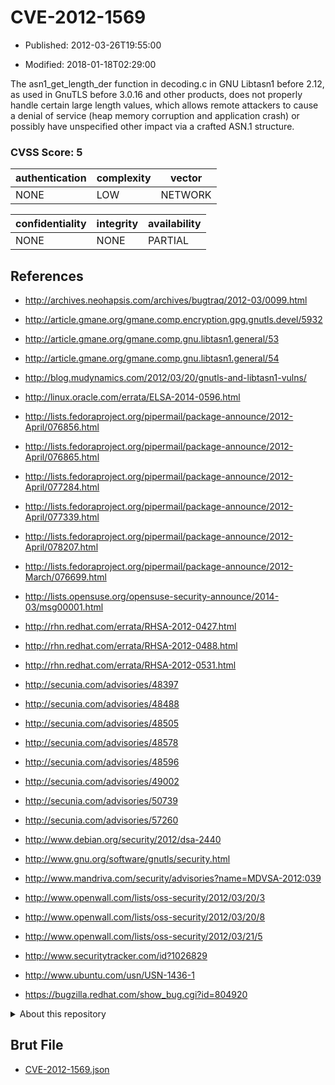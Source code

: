 # CVE-2012-1569

- Published: 2012-03-26T19:55:00

- Modified: 2018-01-18T02:29:00

The asn1_get_length_der function in decoding.c in GNU Libtasn1 before 2.12, as used in GnuTLS before 3.0.16 and other products, does not properly handle certain large length values, which allows remote attackers to cause a denial of service (heap memory corruption and application crash) or possibly have unspecified other impact via a crafted ASN.1 structure.

### CVSS Score: **5**

| authentication | complexity | vector |
| --- | --- | --- |
| NONE | LOW | NETWORK |

| confidentiality | integrity | availability |
| --- | --- | --- |
| NONE | NONE | PARTIAL |

## References

* http://archives.neohapsis.com/archives/bugtraq/2012-03/0099.html

* http://article.gmane.org/gmane.comp.encryption.gpg.gnutls.devel/5932

* http://article.gmane.org/gmane.comp.gnu.libtasn1.general/53

* http://article.gmane.org/gmane.comp.gnu.libtasn1.general/54

* http://blog.mudynamics.com/2012/03/20/gnutls-and-libtasn1-vulns/

* http://linux.oracle.com/errata/ELSA-2014-0596.html

* http://lists.fedoraproject.org/pipermail/package-announce/2012-April/076856.html

* http://lists.fedoraproject.org/pipermail/package-announce/2012-April/076865.html

* http://lists.fedoraproject.org/pipermail/package-announce/2012-April/077284.html

* http://lists.fedoraproject.org/pipermail/package-announce/2012-April/077339.html

* http://lists.fedoraproject.org/pipermail/package-announce/2012-April/078207.html

* http://lists.fedoraproject.org/pipermail/package-announce/2012-March/076699.html

* http://lists.opensuse.org/opensuse-security-announce/2014-03/msg00001.html

* http://rhn.redhat.com/errata/RHSA-2012-0427.html

* http://rhn.redhat.com/errata/RHSA-2012-0488.html

* http://rhn.redhat.com/errata/RHSA-2012-0531.html

* http://secunia.com/advisories/48397

* http://secunia.com/advisories/48488

* http://secunia.com/advisories/48505

* http://secunia.com/advisories/48578

* http://secunia.com/advisories/48596

* http://secunia.com/advisories/49002

* http://secunia.com/advisories/50739

* http://secunia.com/advisories/57260

* http://www.debian.org/security/2012/dsa-2440

* http://www.gnu.org/software/gnutls/security.html

* http://www.mandriva.com/security/advisories?name=MDVSA-2012:039

* http://www.openwall.com/lists/oss-security/2012/03/20/3

* http://www.openwall.com/lists/oss-security/2012/03/20/8

* http://www.openwall.com/lists/oss-security/2012/03/21/5

* http://www.securitytracker.com/id?1026829

* http://www.ubuntu.com/usn/USN-1436-1

* https://bugzilla.redhat.com/show_bug.cgi?id=804920

<details>
<summary>About this repository</summary> 

  This repository is part of the project [Live Hack CVE](https://github.com/Live-Hack-CVE). Main website can be found [www.live-hack.org](https://www.live-hack.org) 
  
  Made by [Sn0wAlice](https://github.com/Sn0wAlice) for the people that care about security and need to have a feed of the latest CVEs. Hope you enjoy it, don't forget to star the repo and follow me on [Twitter](https://twitter.com/Sn0wAlice) and [Github](https://github.com/Sn0wAlice). And that is my [personnal website](https://www.alice-snow.me/)

  - [Home Page](https://github.com/Live-Hack-CVE)
  - [Framework](https://github.com/Live-Hack-CVE/cve-framework)
  - [CVE database](https://github.com/Live-Hack-CVE/full_database)
  - [Changelog](https://github.com/Live-Hack-CVE/Changelog)
</details>

## Brut File

* [CVE-2012-1569.json](https://raw.githubusercontent.com/Live-Hack-CVE/full_database/main/cves/2012/CVE-2012-1569.json)

